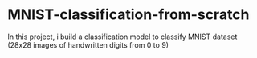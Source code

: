 # MNIST-classification-from-scratch
In this project, i build a classification model to classify MNIST dataset (28x28 images of handwritten digits from 0 to 9)
